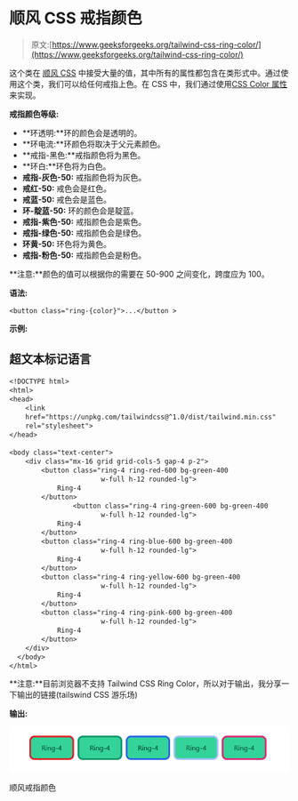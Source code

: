# 顺风 CSS 戒指颜色

> 原文:[https://www.geeksforgeeks.org/tailwind-css-ring-color/](https://www.geeksforgeeks.org/tailwind-css-ring-color/)

这个类在 [<u>顺风 CSS</u>](https://www.geeksforgeeks.org/css-tailwind-introduction/) 中接受大量的值，其中所有的属性都包含在类形式中。通过使用这个类，我们可以给任何戒指上色。在 CSS 中，我们通过使用[<u>CSS Color 属性</u>](https://www.geeksforgeeks.org/css-color-property/) 来实现。

**戒指颜色等级:**

*   **环透明:**环的颜色会是透明的。
*   **环电流:**环颜色将取决于父元素颜色。
*   **戒指-黑色:**戒指颜色将为黑色。
*   **环白:**环色将为白色。
*   **戒指-灰色-50:** 戒指颜色将为灰色。
*   **戒红-50:** 戒色会是红色。
*   **戒蓝-50:** 戒色会是蓝色。
*   **环-靛蓝-50:** 环的颜色会是靛蓝。
*   **戒指-紫色-50:** 戒指颜色会是紫色。
*   **戒指-绿色-50:** 戒指颜色会是绿色。
*   **环黄-50:** 环色将为黄色。
*   **戒指-粉色-50:** 戒指颜色会是粉色。

**注意:**颜色的值可以根据你的需要在 50-900 之间变化，跨度应为 100。

**语法:**

```
<button class="ring-{color}">...</button >
```

**示例:**

## 超文本标记语言

```
<!DOCTYPE html>  
<html>  
<head>  
    <link
    href="https://unpkg.com/tailwindcss@^1.0/dist/tailwind.min.css"
    rel="stylesheet">  
</head>  

<body class="text-center"> 
    <div class="mx-16 grid grid-cols-5 gap-4 p-2">
        <button class="ring-4 ring-red-600 bg-green-400 
                       w-full h-12 rounded-lg">
            Ring-4
        </button>
                <button class="ring-4 ring-green-600 bg-green-400 
                       w-full h-12 rounded-lg">
            Ring-4
        </button>
        <button class="ring-4 ring-blue-600 bg-green-400 
                       w-full h-12 rounded-lg">
            Ring-4
        </button>
        <button class="ring-4 ring-yellow-600 bg-green-400 
                       w-full h-12 rounded-lg">
            Ring-4
        </button>
        <button class="ring-4 ring-pink-600 bg-green-400 
                       w-full h-12 rounded-lg">
            Ring-4
        </button>
    </div>
  </body>
</html>
```

**注意:**目前浏览器不支持 Tailwind CSS Ring Color，所以对于输出，我分享一下输出的链接(tailswind CSS 游乐场)

**输出:**

![](img/67ad510962f33257933504efd0cee57f.png)

顺风戒指颜色